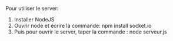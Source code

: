 Pour utiliser le server: 

1. Installer NodeJS
2. Ouvrir node et écrire la commande: npm install socket.io
3. Puis pour ouvrir le server, taper la commande : node serveur.js
